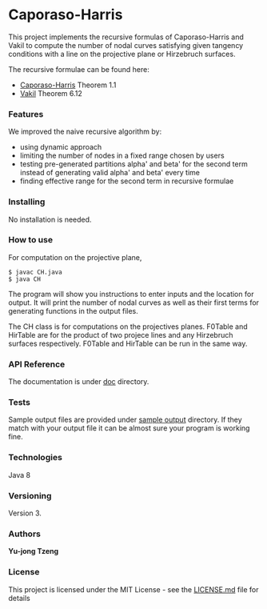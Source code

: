 # Caporaso-Harris
This project implements the recursive formulas of Caporaso-Harris and Vakil to compute the number of nodal curves satisfying given tangency conditions with a line on the projective plane or Hirzebruch surfaces. 

The recursive formulae can be found here:
* [Caporaso-Harris](https://arxiv.org/pdf/alg-geom/9608025.pdf) Theorem 1.1
* [Vakil](https://link.springer.com/article/10.1007/s002291020053) Theorem 6.12

### Features
We improved the naive recursive algorithm by:
* using dynamic approach
* limiting the number of nodes in a fixed range chosen by users
* testing pre-generated partitions alpha' and beta' for the second term instead of generating valid alpha' and beta' every time
* finding effective range for the second term in recursive formulae

### Installing
No installation is needed.

### How to use
For computation on the projective plane,
```
$ javac CH.java
$ java CH
```
The program will show you instructions to enter inputs and the location for output. It will print the number of nodal curves as well as their first terms for generating functions in the output files. 

The CH class is for computations on the projectives planes. F0Table and HirTable are for the product of two projece lines and any Hirzebruch surfaces respectively. F0Table and HirTable can be run in the same way. 

### API Reference

The documentation is under [doc](/doc) directory.

### Tests

Sample output files are provided under [sample output](/sample%20output) directory. If they match with your output file it can be almost sure your program is working fine.

### Technologies
Java 8

### Versioning

Version 3. 

### Authors

**Yu-jong Tzeng** 

### License

This project is licensed under the MIT License - see the [LICENSE.md](LICENSE.md) file for details


